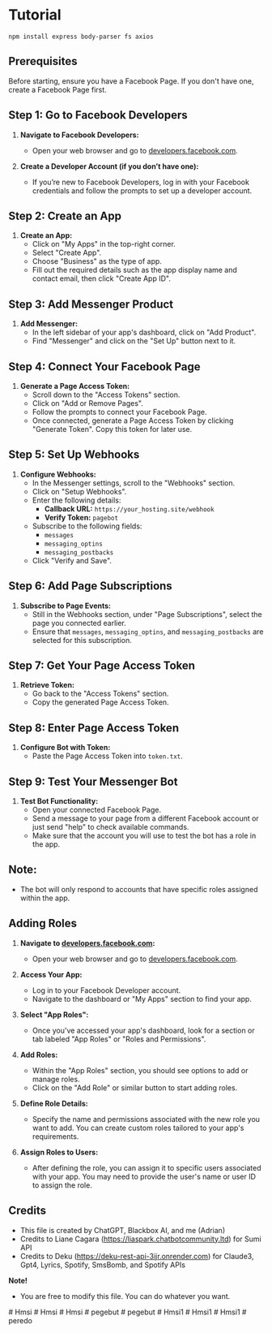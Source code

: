 <!DOCTYPE html>
<html lang="en">

# Tutorial

```
npm install express body-parser fs axios
```

## Prerequisites
Before starting, ensure you have a Facebook Page. If you don't have one, create a Facebook Page first.

## Step 1: Go to Facebook Developers
1. **Navigate to Facebook Developers:**
   - Open your web browser and go to [developers.facebook.com](https://developers.facebook.com).

2. **Create a Developer Account (if you don’t have one):**
   - If you’re new to Facebook Developers, log in with your Facebook credentials and follow the prompts to set up a developer account.

## Step 2: Create an App
1. **Create an App:**
   - Click on "My Apps" in the top-right corner.
   - Select "Create App".
   - Choose "Business" as the type of app.
   - Fill out the required details such as the app display name and contact email, then click "Create App ID".

## Step 3: Add Messenger Product
1. **Add Messenger:**
   - In the left sidebar of your app's dashboard, click on "Add Product".
   - Find "Messenger" and click on the "Set Up" button next to it.

## Step 4: Connect Your Facebook Page
1. **Generate a Page Access Token:**
   - Scroll down to the "Access Tokens" section.
   - Click on "Add or Remove Pages".
   - Follow the prompts to connect your Facebook Page.
   - Once connected, generate a Page Access Token by clicking "Generate Token". Copy this token for later use.

## Step 5: Set Up Webhooks
1. **Configure Webhooks:**
   - In the Messenger settings, scroll to the "Webhooks" section.
   - Click on "Setup Webhooks".
   - Enter the following details:
     - **Callback URL:** `https://your_hosting.site/webhook`
     - **Verify Token:** `pagebot`
   - Subscribe to the following fields:
     - `messages`
     - `messaging_optins`
     - `messaging_postbacks`
   - Click "Verify and Save".

## Step 6: Add Page Subscriptions
1. **Subscribe to Page Events:**
   - Still in the Webhooks section, under "Page Subscriptions", select the page you connected earlier.
   - Ensure that `messages`, `messaging_optins`, and `messaging_postbacks` are selected for this subscription.

## Step 7: Get Your Page Access Token
1. **Retrieve Token:**
   - Go back to the "Access Tokens" section.
   - Copy the generated Page Access Token.

## Step 8: Enter Page Access Token
1. **Configure Bot with Token:**
   - Paste the Page Access Token into `token.txt`.

## Step 9: Test Your Messenger Bot
1. **Test Bot Functionality:**
   - Open your connected Facebook Page.
   - Send a message to your page from a different Facebook account or just send "help" to check available commands.
   - Make sure that the account you will use to test the bot has a role in the app.

## Note:
- The bot will only respond to accounts that have specific roles assigned within the app.

## Adding Roles
1. **Navigate to [developers.facebook.com](https://developers.facebook.com):**
   - Open your web browser and go to [developers.facebook.com](https://developers.facebook.com).
   
2. **Access Your App:**
   - Log in to your Facebook Developer account.
   - Navigate to the dashboard or "My Apps" section to find your app.
   
3. **Select "App Roles":**
   - Once you've accessed your app's dashboard, look for a section or tab labeled "App Roles" or "Roles and Permissions".
   
4. **Add Roles:**
   - Within the "App Roles" section, you should see options to add or manage roles.
   - Click on the "Add Role" or similar button to start adding roles.
   
5. **Define Role Details:**
   - Specify the name and permissions associated with the new role you want to add. You can create custom roles tailored to your app's requirements.
   
6. **Assign Roles to Users:**
   - After defining the role, you can assign it to specific users associated with your app. You may need to provide the user's name or user ID to assign the role.

## Credits
  - This file is created by ChatGPT, Blackbox AI, and me (Adrian)
  - Credits to Liane Cagara (https://liaspark.chatbotcommunity.ltd) for Sumi API
  - Credits to Deku (https://deku-rest-api-3ijr.onrender.com) for Claude3, Gpt4, Lyrics, Spotify, SmsBomb, and Spotify APIs
    
  **Note!**
   - You are free to modify this file. You can do whatever you want.

</html># Hmsi
# Hmsi
# Hmsi
# pegebut
# pegebut
# Hmsi1
# Hmsi1
# Hmsi1
# peredo
